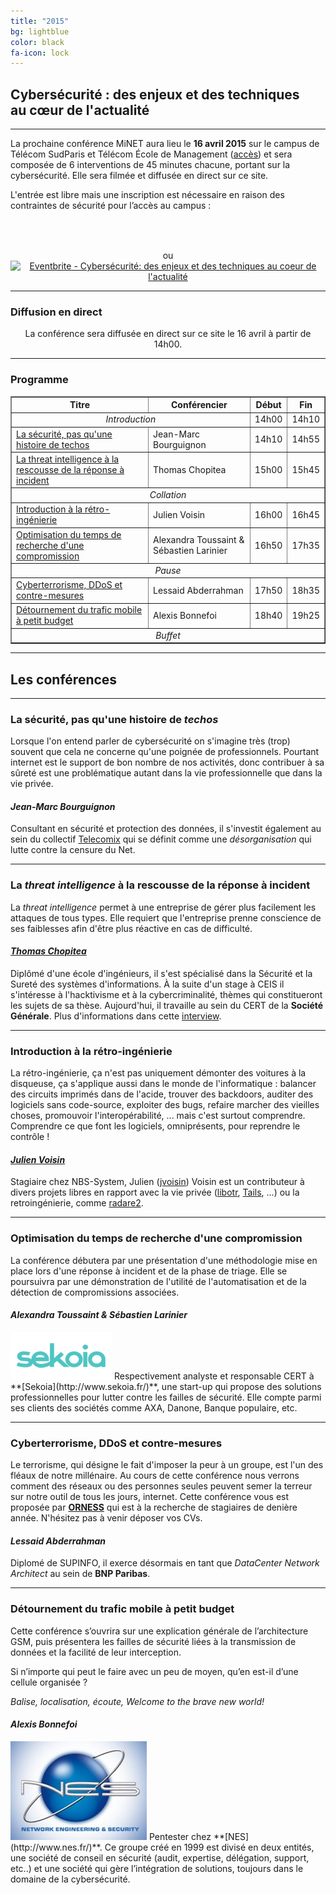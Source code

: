 ```yaml
---
title: "2015"
bg: lightblue
color: black
fa-icon: lock
---
```


## Cybersécurité : des enjeux et des techniques<br>au cœur de l'actualité

-------------------------

La prochaine conférence MiNET aura lieu le **16 avril 2015** sur le campus de Télécom SudParis et Télécom École de Management ([accès](#accès)) et sera composée de 6 interventions de 45 minutes chacune, portant sur la cybersécurité. Elle sera filmée et diffusée en direct sur ce site.

L'entrée est libre mais une inscription est nécessaire en raison des contraintes de sécurité pour l’accès au campus :

<center><a href="https://conference.minet.net/inscription/">
<span class="fa-stack subtlecircle" style="font-size:40px; background:rgba(255,255,255,0.1)">
  <i class="fa fa-circle fa-stack-2x text-white"></i>
  <i class="fa fa-user-plus fa-stack-1x"></i>
</span>
</a><br>ou<br><a href="http://www.eventbrite.fr/e/billets-cybersecurite-des-enjeux-et-des-techniques-au-coeur-de-lactualite-16433971451?ref=ebtn" target="_blank"><img src="https://www.eventbrite.fr/custombutton?eid=16433971451" alt="Eventbrite - Cybersécurité: des enjeux et des techniques au coeur de l&#39;actualité" /></a></center>

-------------------------

### <i class="fa fa-video-camera"></i> Diffusion en direct

<center>La conférence sera diffusée en direct sur ce site le 16 avril à partir de 14h00.</center>

-------------------------

### <i class="fa fa-calendar"></i> Programme

<center>
<table border="1">
   <tr>
       <th><strong>Titre</strong></th>
       <th><strong>Conférencier</strong></th>
       <th><strong>Début</strong></th>
       <th><strong>Fin</strong></th>
   </tr>
   <tr>
       <td colspan="2"><em><center>Introduction</center></em></td>
       <td>14h00</td>
       <td>14h10</td>
   </tr>
   <tr>
       <td><a href="#la-scurit-pas-quune-histoire-de-techos">La sécurité, pas qu'une histoire de techos</a></td>
       <td>Jean-Marc Bourguignon</td>
       <td>14h10</td>
       <td>14h55</td>
   </tr>
   <tr>
       <td><a href="#la-threat-intelligence--la-rescousse-de-la-rponse--incident">La threat intelligence à la rescousse de la réponse à incident</a></td>
       <td>Thomas Chopitea</td>
       <td>15h00</td>
       <td>15h45</td>
   </tr>
   <tr>
       <td colspan="4"><em><center>Collation</center></em></td>
   </tr>
      <tr>
       <td><a href="#introduction--la-rtro-ingnierie">Introduction à la rétro-ingénierie</a></td>
       <td>Julien Voisin</td>
       <td>16h00</td>
       <td>16h45</td>
   </tr>
   <tr>
       <td><a href="#optimisation-du-temps-de-recherche-dune-compromission">Optimisation du temps de recherche d'une compromission</a></td>
       <td>Alexandra Toussaint & Sébastien Larinier</td>
       <td>16h50</td>
       <td>17h35</td>
   </tr>
      <tr>
       <td colspan="4"><em><center>Pause</center></em></td>
   </tr>
   <tr>
   <td><a href="#cyberterrorisme-ddos-et-contre-mesures">Cyberterrorisme, DDoS et contre-mesures</a></td>
       <td>Lessaid Abderrahman</td>
       <td>17h50</td>
       <td>18h35</td>
   </tr>
   <tr>
       <td><a href="#dtournement-du-trafic-mobile--petit-budget">Détournement du trafic mobile à petit budget</a></td>
       <td>Alexis Bonnefoi</td>
       <td>18h40</td>
       <td>19h25</td>
   </tr>
   <tr>
       <td colspan="4"><em><center>Buffet</center></em></td>
   </tr>
</table>
</center>

-------------------------

## Les conférences

-------------------------

### La sécurité, pas qu'une histoire de *techos*

Lorsque l'on entend parler de cybersécurité on s'imagine très (trop) souvent que cela ne concerne qu'une poignée de professionnels. Pourtant internet est le support de bon nombre de nos activités, donc contribuer à sa sûreté est une problématique autant dans la vie professionnelle que dans la vie privée.

#### *Jean-Marc Bourguignon*

Consultant en sécurité et protection des données, il s'investit également au sein du collectif [Telecomix](https://fr.wikipedia.org/wiki/Telecomix) qui se définit comme une *désorganisation* qui lutte contre la censure du Net.

-------------------------------------------

### La *threat intelligence* à la rescousse de la réponse à incident

La *threat intelligence* permet à une entreprise de gérer plus facilement les attaques de tous types. Elle requiert que l'entreprise prenne conscience de ses faiblesses afin d'être plus réactive en cas de difficulté.

#### *[Thomas Chopitea](http://tomchop.me/)*

Diplômé d'une école d'ingénieurs, il s'est spécialisé dans la Sécurité et la Sureté des systèmes d'informations. À la suite d'un stage à CEIS il s'intéresse à l'hacktivisme et à la cybercriminalité, thèmes qui constitueront les sujets de sa thèse. Aujourd'hui, il travaille au sein du CERT de la **Société Générale**. Plus d'informations dans cette [interview](http://www.cyber-securite.fr/2013/11/27/interview-rencontre-avec-thomas-chopitea-tomchop-cert-societe-generale-certsg/).

-------------------------------------------

### Introduction à la rétro-ingénierie

La rétro-ingénierie, ça n'est pas uniquement démonter des voitures à la disqueuse, ça s'applique aussi dans le monde de l'informatique : balancer des circuits imprimés dans de l'acide, trouver des backdoors, auditer des logiciels sans code-source, exploiter des bugs, refaire marcher des vieilles choses, promouvoir l'interopérabilité, ... mais c'est surtout comprendre. Comprendre ce que font les logiciels, omniprésents, pour reprendre le contrôle !

#### *[Julien Voisin](http://dustri.org/)*

Stagiaire chez NBS-System, Julien ([jvoisin]( http://dustri.org )) Voisin est un contributeur à divers projets libres en rapport avec la
vie privée ([libotr](https://otr.im), [Tails](https://tails.boum.org), ...) ou la retroingénierie, comme [radare2](http://rada.re).

--------------------------------------------

### Optimisation du temps de recherche d'une compromission

La conférence débutera par une présentation d'une méthodologie mise en place lors d'une réponse à incident et de la phase de triage. Elle se poursuivra par une démonstration de l'utilité de l'automatisation et de la détection de compromissions associées.

#### *Alexandra Toussaint &amp; Sébastien Larinier*

<img class="right" width="162" height="76" src="img/sekoia.png">
Respectivement analyste et responsable CERT à **[Sekoia](http://www.sekoia.fr/)**, une start-up qui propose des solutions professionnelles pour lutter contre les failles de sécurité. Elle compte parmi ses clients des sociétés comme AXA, Danone, Banque populaire, etc.

--------------------------------------------

### Cyberterrorisme, DDoS et contre-mesures

Le terrorisme, qui désigne le fait d'imposer la peur à un groupe, est l'un des fléaux de notre millénaire. Au cours de cette conférence nous verrons comment des réseaux ou des personnes seules peuvent semer la terreur sur notre outil de tous les jours, internet.
Cette conférence vous est proposée par **[ORNESS](http://www.orness.com)** qui est à la recherche de stagiaires de denière année. N'hésitez pas à venir déposer vos CVs.

#### *Lessaid Abderrahman*

Diplomé de SUPINFO, il exerce désormais en tant que *DataCenter Network Architect* au sein de **BNP Paribas**. 

---------------------------------------------

### Détournement du trafic mobile à petit budget

Cette conférence s’ouvrira sur une explication générale de l’architecture GSM, puis présentera les failles de sécurité liées à la transmission de données et la facilité de leur interception.

Si n’importe qui peut le faire avec un peu de moyen, qu’en est-il d’une cellule organisée ?

*Balise, localisation, écoute, Welcome to the brave new world!*

#### *Alexis Bonnefoi*

<img class="right" width="218" height="158" src="img/nes.jpg">
Pentester chez **[NES](http://www.nes.fr/)**. Ce groupe créé en 1999 est divisé en deux entités, une société de conseil en sécurité (audit, expertise, délégation, support, etc..) et une société qui gère l’intégration de solutions, toujours dans le domaine de la cybersécurité.
